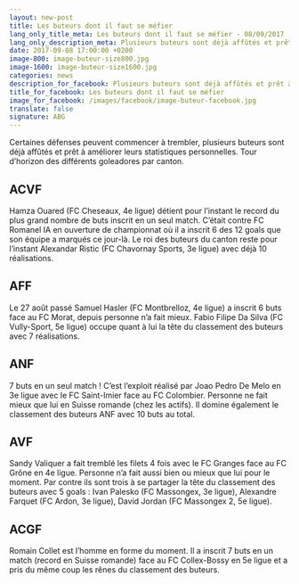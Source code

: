 ```yaml
---
layout: new-post
title: Les buteurs dont il faut se méfier
lang_only_title_meta: Les buteurs dont il faut se méfier - 08/09/2017
lang_only_description_meta: Plusieurs buteurs sont déjà affûtés et prêt à améliorer leurs statistiques personnelles. Tour d’horizon des différents goleadores par canton. - 07/09/2017
date: 2017-09-08 17:00:00 +0200
image-800: image-buteur-size800.jpg
image-1600: image-buteur-size1600.jpg
categories: news
description_for_facebook: Plusieurs buteurs sont déjà affûtés et prêt à améliorer leurs statistiques personnelles. Tour d’horizon des différents goleadores par canton.
title_for_facebook: Les buteurs dont il faut se méfier
image_for_facebook: /images/facebook/image-buteur-facebook.jpg
translate: false
signature: ABG
---
```

Certaines défenses peuvent commencer à trembler, plusieurs buteurs sont déjà affûtés et prêt à améliorer leurs statistiques personnelles. Tour d’horizon des différents goleadores par canton.

## ACVF
Hamza Ouared (FC Cheseaux, 4e ligue) détient pour l’instant le record du plus grand nombre de buts inscrit en un seul match. C’était contre FC Romanel IA en ouverture de championnat où il a inscrit 6 des 12 goals que son équipe a marqués ce jour-là. Le roi des buteurs du canton reste pour l’instant Alexandar Ristic (FC Chavornay Sports, 3e ligue) avec déjà 10 réalisations.

## AFF
Le 27 août passé Samuel Hasler (FC Montbrelloz, 4e ligue) a inscrit 6 buts face au FC Morat, depuis personne n’a fait mieux. Fabio Filipe Da Silva (FC Vully-Sport, 5e ligue) occupe quant à lui la tête du classement des buteurs avec 7 réalisations.

## ANF
7 buts en un seul match ! C’est l’exploit réalisé par Joao Pedro De Melo en 3e ligue avec le FC Saint-Imier face au FC Colombier. Personne ne fait mieux que lui en Suisse romande (chez les actifs). Il domine également le classement des buteurs ANF avec 10 buts au total.

## AVF
Sandy Valiquer a fait tremblé les filets 4 fois avec le FC Granges face au FC Grône en 4e ligue. Personne n’a fait aussi bien ou mieux que lui pour le moment. Par contre ils sont trois à se partager la tête du classement des buteurs avec 5 goals : Ivan Palesko (FC Massongex, 3e ligue), Alexandre Farquet (FC Ardon, 3e ligue), David Jordan (FC Massongex 2, 5e ligue).

## ACGF
Romain Collet est l’homme en forme du moment. Il a inscrit 7 buts en un match (record en Suisse romande) face au FC Collex-Bossy en 5e ligue et a pris du même coup les rênes du classement des buteurs.
